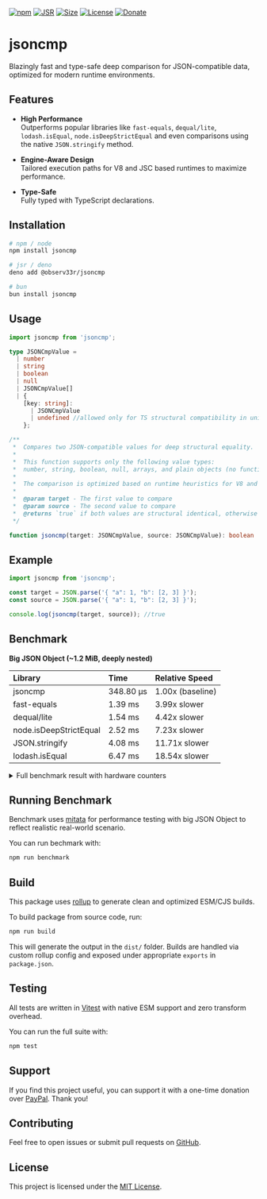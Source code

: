 [![npm](https://img.shields.io/npm/v/jsoncmp.svg)](https://www.npmjs.com/package/jsoncmp)
[![JSR](https://jsr.io/badges/@observ33r/jsoncmp)](https://jsr.io/@observ33r/jsoncmp)
[![Size](https://badgen.net/bundlephobia/minzip/jsoncmp)](https://bundlephobia.com/package/jsoncmp)
[![License](https://img.shields.io/npm/l/jsoncmp.svg)](https://github.com/observ33r/jsoncmp/blob/main/LICENSE)
[![Donate](https://img.shields.io/badge/Donate-PayPal-ff69b4.svg)](https://www.paypal.com/donate/?hosted_button_id=PPPN7F3VXXE8W)

# jsoncmp

Blazingly fast and type-safe deep comparison for JSON-compatible data, optimized for modern runtime environments.

## Features

- **High Performance**  
  Outperforms popular libraries like `fast-equals`, `dequal/lite`, `lodash.isEqual`, `node.isDeepStrictEqual` and even comparisons using the native `JSON.stringify` method.

- **Engine-Aware Design**  
  Tailored execution paths for V8 and JSC based runtimes to maximize performance.

- **Type-Safe**  
  Fully typed with TypeScript declarations.

## Installation

```bash
# npm / node
npm install jsoncmp

# jsr / deno
deno add @observ33r/jsoncmp

# bun
bun install jsoncmp
```

## Usage

```ts
import jsoncmp from 'jsoncmp';

type JSONCmpValue =
  | number
  | string
  | boolean
  | null
  | JSONCmpValue[]
  | { 
    [key: string]: 
      | JSONCmpValue 
      | undefined //allowed only for TS structural compatibility in unions
    };

/**
 *  Compares two JSON-compatible values for deep structural equality.
 * 
 *  This function supports only the following value types:
 *  number, string, boolean, null, arrays, and plain objects (no functions, symbols, etc.).
 *
 *  The comparison is optimized based on runtime heuristics for V8 and JavaScriptCore.
 *
 *  @param target - The first value to compare
 *  @param source - The second value to compare
 *  @returns `true` if both values are structural identical, otherwise `false`
 */

function jsoncmp(target: JSONCmpValue, source: JSONCmpValue): boolean
```

## Example

```ts
import jsoncmp from 'jsoncmp';

const target = JSON.parse('{ "a": 1, "b": [2, 3] }');
const source = JSON.parse('{ "a": 1, "b": [2, 3] }');

console.log(jsoncmp(target, source)); //true
```

## Benchmark

**Big JSON Object (~1.2 MiB, deeply nested)**

| Library | Time | Relative Speed |
| :--- | :--- | :--- |
| jsoncmp | 348.80 µs | 1.00x (baseline) |
| fast-equals | 1.39 ms | 3.99x slower |
| dequal/lite | 1.54 ms | 4.42x slower |
| node.isDeepStrictEqual | 2.52 ms | 7.23x slower |
| JSON.stringify | 4.08 ms | 11.71x slower |
| lodash.isEqual | 6.47 ms | 18.54x slower |

<details>
<summary>Full benchmark result with hardware counters</summary>

```console
clk: ~3.69 GHz
cpu: AMD Ryzen 5 3600 6-Core Processor
runtime: node 24.4.1 (x64-linux)

benchmark                   avg (min … max) p75 / p99    (min … top 1%)
------------------------------------------- -------------------------------
• Big JSON Object (~1.2 MiB, deeply nested)
------------------------------------------- -------------------------------
jsoncmp                      348.80 µs/iter 344.88 µs  █                   
                    (332.46 µs … 558.35 µs) 534.88 µs  █                   
                    (403.01 kb …   1.20 mb) 967.86 kb ▄█▃▁▁▁▁▁▁▁▁▁▁▁▁▁▁▁▁▁▁
                   3.11 ipc ( 87.45% cache)   3.20k branch misses
          1.42M cycles   4.43M instructions  93.73k c-refs  11.76k c-misses

fast-equals                    1.39 ms/iter   1.38 ms    █                 
                        (1.32 ms … 1.88 ms)   1.66 ms  ▂ █                 
                    (851.30 kb …   1.13 mb) 968.70 kb ▂█▆█▇▃▂▂▂▂▁▂▂▁▁▂▁▁▁▁▁
                   2.70 ipc ( 87.48% cache)  13.06k branch misses
          5.32M cycles  14.35M instructions 130.36k c-refs  16.31k c-misses

dequal/lite                    1.54 ms/iter   1.52 ms █                    
                        (1.51 ms … 2.18 ms)   2.02 ms ██                   
                    (484.92 kb … 690.30 kb) 485.44 kb ██▂▁▁▁▁▁▁▂▁▁▁▁▁▁▁▁▁▁▁
                   2.48 ipc ( 91.62% cache)  11.82k branch misses
          5.91M cycles  14.64M instructions 134.45k c-refs  11.27k c-misses

lodash.isEqual                 6.47 ms/iter   6.46 ms  █                   
                        (6.30 ms … 8.03 ms)   7.42 ms  █                   
                    (  2.98 mb …   5.56 mb)   4.24 mb ▅██▂▁▆▄▁▂▁▁▁▁▁▁▁▁▁▁▁▁
                   2.48 ipc ( 97.75% cache)  34.76k branch misses
         24.94M cycles  61.94M instructions   1.50M c-refs  33.67k c-misses

JSON.stringify                 4.08 ms/iter   4.05 ms   █                  
                        (3.90 ms … 9.64 ms)   4.99 ms   █                  
                    (  1.39 mb …   1.40 mb)   1.39 mb ▂▇██▄▂▁▂▁▁▁▁▁▁▁▁▁▁▁▁▁
                   2.62 ipc ( 90.97% cache)  50.92k branch misses
         13.17M cycles  34.50M instructions 428.33k c-refs  38.70k c-misses

node.isDeepStrictEqual         2.52 ms/iter   2.51 ms  █                   
                        (2.45 ms … 3.40 ms)   3.08 ms  █▂                  
                    (941.22 kb …   1.96 mb)   1.36 mb ███▄▄▂▂▂▂▁▁▁▁▁▁▁▁▁▁▁▁
                   2.69 ipc ( 92.85% cache)  16.52k branch misses
          9.69M cycles  26.04M instructions 189.83k c-refs  13.58k c-misses

summary
  jsoncmp
   3.99x faster than fast-equals
   4.42x faster than dequal/lite
   7.23x faster than node.isDeepStrictEqual
   11.71x faster than JSON.stringify
   18.54x faster than lodash.isEqual
```

</details>

## Running Benchmark

Benchmark uses [mitata](https://github.com/evanwashere/mitata) for performance testing with big JSON Object to reflect realistic real-world scenario.

You can run bechmark with:

```bash
npm run benchmark
```

## Build

This package uses [rollup](https://rollupjs.org/) to generate clean and optimized ESM/CJS builds. 

To build package from source code, run:

```bash
npm run build
```

This will generate the output in the `dist/` folder. Builds are handled via custom rollup config and exposed under appropriate `exports` in `package.json`.

## Testing

All tests are written in [Vitest](https://vitest.dev) with native ESM support and zero transform overhead.

You can run the full suite with:

```bash
npm test
```

## Support

If you find this project useful, you can support it with a one-time donation over [PayPal](https://www.paypal.com/donate/?hosted_button_id=PPPN7F3VXXE8W). Thank you!

## Contributing

Feel free to open issues or submit pull requests on [GitHub](https://github.com/observ33r/jsoncmp).

## License

This project is licensed under the [MIT License](LICENSE).